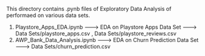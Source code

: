 This directory contains .pynb files of Exploratory Data Analysis of performaed on various data sets.

1. Playstore_Apps_EDA.ipynb ---> EDA on Playstore Apps Data Set  --->  Data Sets/playstore_apps.csv ,  Data Sets/playstore_reviews.csv
2. AWP_Bank_Data_Analysis.ipynb  ---> EDA on Churn Prediction Data Set --->  Data Sets/churn_prediction.csv
